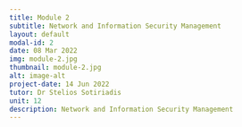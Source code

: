 ```yaml
---
title: Module 2
subtitle: Network and Information Security Management
layout: default
modal-id: 2
date: 08 Mar 2022
img: module-2.jpg
thumbnail: module-2.jpg
alt: image-alt
project-date: 14 Jun 2022
tutor: Dr Stelios Sotiriadis
unit: 12
description: Network and Information Security Management
---
```

